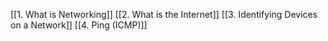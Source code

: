 [[1. What is Networking]]
[[2. What is the Internet]]
[[3. Identifying Devices on a Network]]
[[4. Ping (ICMP)]]
